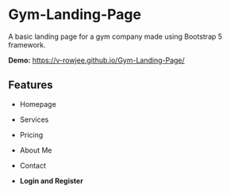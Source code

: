 # Gym-Landing-Page

A basic landing page for a gym company made using Bootstrap 5 framework. 

__Demo:__ https://v-rowjee.github.io/Gym-Landing-Page/

## Features

* Homepage

* Services

* Pricing

* About Me

* Contact

* __Login and Register__


